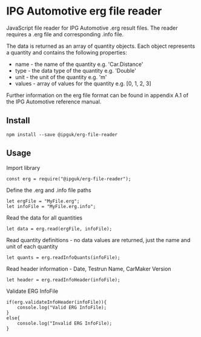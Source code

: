 # IPG Automotive erg file reader

JavaScript file reader for IPG Automotive .erg result files. The reader requires a .erg file and corresponding .info file.

The data is returned as an array of quantity objects. Each object represents a quantity and contains the following properties:

- name - the name of the quantity e.g. 'Car.Distance'
- type - the data type of the quantity e.g. 'Double'
- unit - the unit of the quantity e.g. 'm'
- values - array of values for the quantity e.g. [0, 1, 2, 3]

Further information on the erg file format can be found in appendix A.1 of the IPG Automotive reference manual.

## Install

```
npm install --save @ipguk/erg-file-reader
```

## Usage

Import library

```
const erg = require("@ipguk/erg-file-reader");
```

Define the .erg and .info file paths

```
let ergFile = "MyFile.erg";
let infoFile = "MyFile.erg.info";
```

Read the data for all quantities

```
let data = erg.read(ergFile, infoFile);
```

Read quantity definitions - no data values are returned, just the name and unit of each quantity

```
let quants = erg.readInfoQuants(infoFile);
```

Read header information - Date, Testrun Name, CarMaker Version

```
let header = erg.readInfoHeader(infoFile);
```

Validate ERG InfoFile

```
if(erg.validateInfoHeader(infoFile)){
    console.log("Valid ERG InfoFile);
}
else{
    console.log("Invalid ERG InfoFile);
}
```
